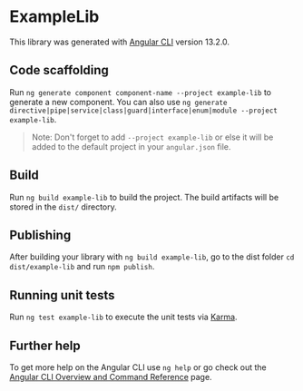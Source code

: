 # ExampleLib

This library was generated with [Angular CLI](https://github.com/angular/angular-cli) version 13.2.0.

## Code scaffolding

Run `ng generate component component-name --project example-lib` to generate a new component. You can also use `ng generate directive|pipe|service|class|guard|interface|enum|module --project example-lib`.
> Note: Don't forget to add `--project example-lib` or else it will be added to the default project in your `angular.json` file. 

## Build

Run `ng build example-lib` to build the project. The build artifacts will be stored in the `dist/` directory.

## Publishing

After building your library with `ng build example-lib`, go to the dist folder `cd dist/example-lib` and run `npm publish`.

## Running unit tests

Run `ng test example-lib` to execute the unit tests via [Karma](https://karma-runner.github.io).

## Further help

To get more help on the Angular CLI use `ng help` or go check out the [Angular CLI Overview and Command Reference](https://angular.io/cli) page.
